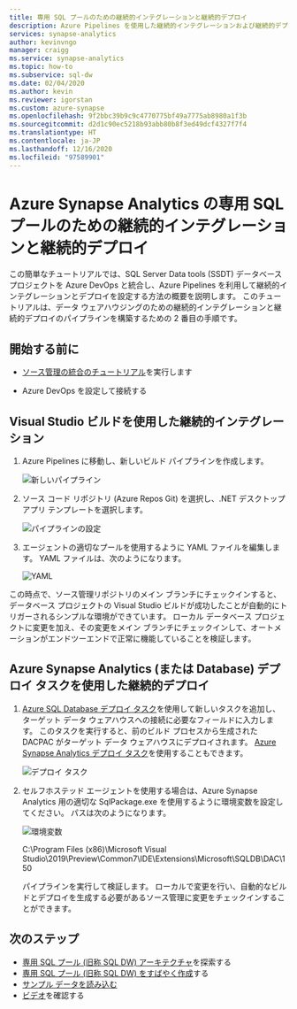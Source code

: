 ```yaml
---
title: 専用 SQL プールのための継続的インテグレーションと継続的デプロイ
description: Azure Pipelines を使用した継続的インテグレーションおよび継続的デプロイの組み込みサポートによって Azure Synapse Analytics の専用 SQL プールでエンタープライズ クラス データベースの DevOps エクスペリエンスを実現します。
services: synapse-analytics
author: kevinvngo
manager: craigg
ms.service: synapse-analytics
ms.topic: how-to
ms.subservice: sql-dw
ms.date: 02/04/2020
ms.author: kevin
ms.reviewer: igorstan
ms.custom: azure-synapse
ms.openlocfilehash: 9f2bbc39b9c9c4770775bf49a7775ab8980a1f3b
ms.sourcegitcommit: d2d1c90ec5218b93abb80b8f3ed49dcf4327f7f4
ms.translationtype: HT
ms.contentlocale: ja-JP
ms.lasthandoff: 12/16/2020
ms.locfileid: "97589901"
---
```

# <a name="continuous-integration-and-deployment-for-dedicated-sql-pool-in-azure-synapse-analytics"></a>Azure Synapse Analytics の専用 SQL プールのための継続的インテグレーションと継続的デプロイ

この簡単なチュートリアルでは、SQL Server Data tools (SSDT) データベース プロジェクトを Azure DevOps と統合し、Azure Pipelines を利用して継続的インテグレーションとデプロイを設定する方法の概要を説明します。 このチュートリアルは、データ ウェアハウジングのための継続的インテグレーションと継続的デプロイのパイプラインを構築するための 2 番目の手順です。

## <a name="before-you-begin"></a>開始する前に

- [ソース管理の統合のチュートリアル](sql-data-warehouse-source-control-integration.md)を実行します

- Azure DevOps を設定して接続する

## <a name="continuous-integration-with-visual-studio-build"></a>Visual Studio ビルドを使用した継続的インテグレーション

1. Azure Pipelines に移動し、新しいビルド パイプラインを作成します。

      ![新しいパイプライン](./media/sql-data-warehouse-continuous-integration-and-deployment/1-new-build-pipeline.png "新しいパイプライン")

2. ソース コード リポジトリ (Azure Repos Git) を選択し、.NET デスクトップ アプリ テンプレートを選択します。

      ![パイプラインの設定](./media/sql-data-warehouse-continuous-integration-and-deployment/2-pipeline-setup.png "パイプラインの設定")

3. エージェントの適切なプールを使用するように YAML ファイルを編集します。 YAML ファイルは、次のようになります。

      ![YAML](./media/sql-data-warehouse-continuous-integration-and-deployment/3-yaml-file.png "YAML")

この時点で、ソース管理リポジトリのメイン ブランチにチェックインすると、データベース プロジェクトの Visual Studio ビルドが成功したことが自動的にトリガーされるシンプルな環境ができています。 ローカル データベース プロジェクトに変更を加え、その変更をメイン ブランチにチェックインして、オートメーションがエンドツーエンドで正常に機能していることを検証します。

## <a name="continuous-deployment-with-the-azure-synapse-analytics-or-database-deployment-task"></a>Azure Synapse Analytics (または Database) デプロイ タスクを使用した継続的デプロイ

1. [Azure SQL Database デプロイ タスク](/azure/devops/pipelines/targets/azure-sqldb)を使用して新しいタスクを追加し、ターゲット データ ウェアハウスへの接続に必要なフィールドに入力します。 このタスクを実行すると、前のビルド プロセスから生成された DACPAC がターゲット データ ウェアハウスにデプロイされます。 [Azure Synapse Analytics デプロイ タスク](https://marketplace.visualstudio.com/items?itemName=ms-sql-dw.SQLDWDeployment)を使用することもできます。

      ![デプロイ タスク](./media/sql-data-warehouse-continuous-integration-and-deployment/4-deployment-task.png "デプロイ タスク")

2. セルフホステッド エージェントを使用する場合は、Azure Synapse Analytics 用の適切な SqlPackage.exe を使用するように環境変数を設定してください。 パスは次のようになります。

      ![環境変数](./media/sql-data-warehouse-continuous-integration-and-deployment/5-environment-variable-preview.png "環境変数")

   C:\Program Files (x86)\Microsoft Visual Studio\2019\Preview\Common7\IDE\Extensions\Microsoft\SQLDB\DAC\150  

   パイプラインを実行して検証します。 ローカルで変更を行い、自動的なビルドとデプロイを生成する必要があるソース管理に変更をチェックインすることができます。

## <a name="next-steps"></a>次のステップ

- [専用 SQL プール (旧称 SQL DW) アーキテクチャ](massively-parallel-processing-mpp-architecture.md)を探索する
- [専用 SQL プール (旧称 SQL DW) をすばやく作成](create-data-warehouse-portal.md)する
- [サンプル データを読み込む](load-data-from-azure-blob-storage-using-polybase.md)
- [ビデオ](sql-data-warehouse-videos.md)を確認する
